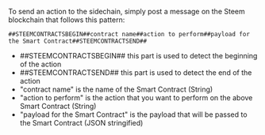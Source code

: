To send an action to the sidechain, simply post a message on the Steem blockchain that follows this pattern:

```
##STEEMCONTRACTSBEGIN##contract name##action to perform##payload for the Smart Contract##STEEMCONTRACTSEND##
```

 - ##STEEMCONTRACTSBEGIN## this part is used to detect the beginning of the action
 - ##STEEMCONTRACTSEND## this part is used to detect the end of the action
 - "contract name" is the name of the Smart Contract (String)
 - "action to perform" is the action that you want to perform on the above Smart Contract (String)
 - "payload for the Smart Contract" is the payload that will be passed to the Smart Contract (JSON stringified)